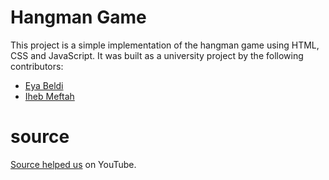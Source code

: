 # Hangman Game

This project is a simple implementation of the hangman game using HTML, CSS and JavaScript.
It was built as a university project by the following contributors:

- [Eya Beldi](https://github.com/beldi5)
- [Iheb Meftah](https://github.com/ihebmeftah)

# source
[Source helped us](https://www.youtube.com/watch?v=ZFb_eaYtWwY) on YouTube.
